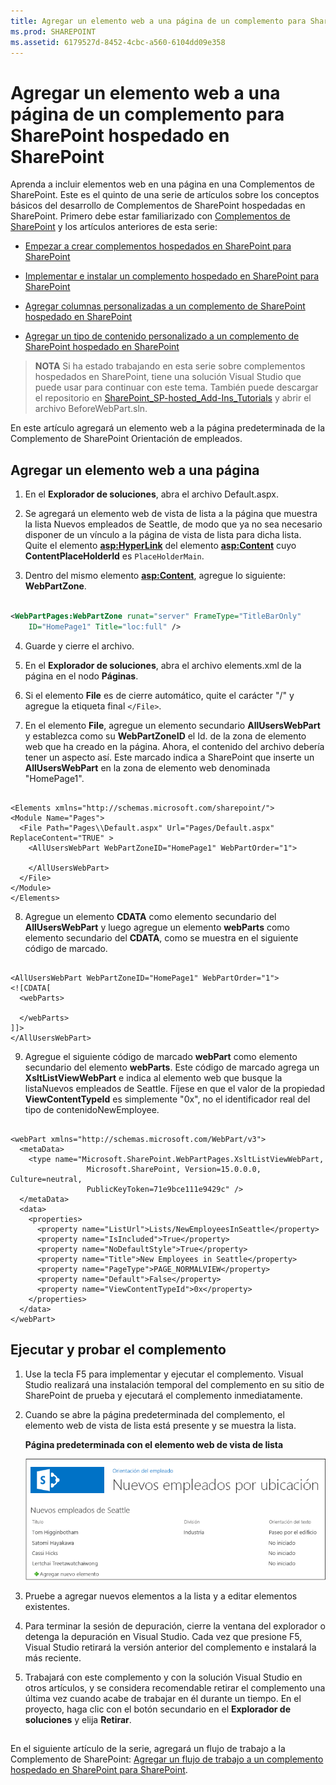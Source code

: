 ```yaml
---
title: Agregar un elemento web a una página de un complemento para SharePoint hospedado en SharePoint
ms.prod: SHAREPOINT
ms.assetid: 6179527d-8452-4cbc-a560-6104dd09e358
---
```



# Agregar un elemento web a una página de un complemento para SharePoint hospedado en SharePoint
Aprenda a incluir elementos web en una página en una Complementos de SharePoint.
Este es el quinto de una serie de artículos sobre los conceptos básicos del desarrollo de Complementos de SharePoint hospedadas en SharePoint. Primero debe estar familiarizado con  [Complementos de SharePoint](sharepoint-add-ins.md) y los artículos anteriores de esta serie:
  
    
    


-  [Empezar a crear complementos hospedados en SharePoint para SharePoint](get-started-creating-sharepoint-hosted-sharepoint-add-ins.md)
    
  
-  [Implementar e instalar un complemento hospedado en SharePoint para SharePoint](deploy-and-install-a-sharepoint-hosted-sharepoint-add-in.md)
    
  
-  [Agregar columnas personalizadas a un complemento de SharePoint hospedado en SharePoint](add-custom-columns-to-a-sharepoint-hostedsharepoint-add-in.md)
    
  
-  [Agregar un tipo de contenido personalizado a un complemento de SharePoint hospedado en SharePoint](add-a-custom-content-type-to-a-sharepoint-hostedsharepoint-add-in.md)
    
  

> **NOTA**
> Si ha estado trabajando en esta serie sobre complementos hospedados en SharePoint, tiene una solución Visual Studio que puede usar para continuar con este tema. También puede descargar el repositorio en  [SharePoint_SP-hosted_Add-Ins_Tutorials](https://github.com/OfficeDev/SharePoint_SP-hosted_Add-Ins_Tutorials) y abrir el archivo BeforeWebPart.sln.
  
    
    

En este artículo agregará un elemento web a la página predeterminada de la Complemento de SharePoint Orientación de empleados.
## Agregar un elemento web a una página


  
    
    

1. En el **Explorador de soluciones**, abra el archivo Default.aspx. 
    
  
2. Se agregará un elemento web de vista de lista a la página que muestra la lista Nuevos empleados de Seattle, de modo que ya no sea necesario disponer de un vínculo a la página de vista de lista para dicha lista. Quite el elemento **<asp:HyperLink>** del elemento **<asp:Content>** cuyo **ContentPlaceHolderId** es `PlaceHolderMain`. 
    
  
3. Dentro del mismo elemento **<asp:Content>**, agregue lo siguiente: **WebPartZone**. 
    
  ```XML
  
<WebPartPages:WebPartZone runat="server" FrameType="TitleBarOnly"
      ID="HomePage1" Title="loc:full" />

  ```

4. Guarde y cierre el archivo.
    
  
5. En el **Explorador de soluciones**, abra el archivo elements.xml de la página en el nodo **Páginas**. 
    
  
6. Si el elemento **File** es de cierre automático, quite el carácter "/" y agregue la etiqueta final `</File>`.
    
  
7. En el elemento **File**, agregue un elemento secundario **AllUsersWebPart** y establezca como su **WebPartZoneID** el Id. de la zona de elemento web que ha creado en la página. Ahora, el contenido del archivo debería tener un aspecto así. Este marcado indica a SharePoint que inserte un **AllUsersWebPart** en la zona de elemento web denominada "HomePage1".
    
  ```
  
<Elements xmlns="http://schemas.microsoft.com/sharepoint/">
  <Module Name="Pages">
    <File Path="Pages\\Default.aspx" Url="Pages/Default.aspx" ReplaceContent="TRUE" >
      <AllUsersWebPart WebPartZoneID="HomePage1" WebPartOrder="1">

      </AllUsersWebPart>
    </File>
  </Module>
</Elements>

  ```

8. Agregue un elemento **CDATA** como elemento secundario del **AllUsersWebPart** y luego agregue un elemento **webParts** como elemento secundario del **CDATA**, como se muestra en el siguiente código de marcado. 
    
  ```
  
<AllUsersWebPart WebPartZoneID="HomePage1" WebPartOrder="1">
  <![CDATA[
    <webParts>

    </webParts>
  ]]>
</AllUsersWebPart>
  ```

9. Agregue el siguiente código de marcado **webPart** como elemento secundario del elemento **webParts**. Este código de marcado agrega un **XsltListViewWebPart** e indica al elemento web que busque la listaNuevos empleados de Seattle. Fíjese en que el valor de la propiedad **ViewContentTypeId** es simplemente "0x", no el identificador real del tipo de contenidoNewEmployee. 
    
  ```
  
  <webPart xmlns="http://schemas.microsoft.com/WebPart/v3">
    <metaData>
      <type name="Microsoft.SharePoint.WebPartPages.XsltListViewWebPart, 
                   Microsoft.SharePoint, Version=15.0.0.0, Culture=neutral, 
                   PublicKeyToken=71e9bce111e9429c" />
    </metaData>
    <data>
      <properties>
        <property name="ListUrl">Lists/NewEmployeesInSeattle</property>
        <property name="IsIncluded">True</property>
        <property name="NoDefaultStyle">True</property>
        <property name="Title">New Employees in Seattle</property>
        <property name="PageType">PAGE_NORMALVIEW</property>
        <property name="Default">False</property>
        <property name="ViewContentTypeId">0x</property>
      </properties>
    </data>
  </webPart>
  ```


## Ejecutar y probar el complemento


  
    
    

1. Use la tecla F5 para implementar y ejecutar el complemento. Visual Studio realizará una instalación temporal del complemento en su sitio de SharePoint de prueba y ejecutará el complemento inmediatamente. 
    
  
2. Cuando se abre la página predeterminada del complemento, el elemento web de vista de lista está presente y se muestra la lista. 
    
   **Página predeterminada con el elemento web de vista de lista**

  

     ![Página predeterminada del complemento con la lista "Nuevos empleados de Seattle" mostrada en un elemento web.](images/31e8e4b1-e2e6-416b-b360-9979a1f16fc7.PNG)
  

    
    
  
3. Pruebe a agregar nuevos elementos a la lista y a editar elementos existentes.
    
  
4. Para terminar la sesión de depuración, cierre la ventana del explorador o detenga la depuración en Visual Studio. Cada vez que presione F5, Visual Studio retirará la versión anterior del complemento e instalará la más reciente.
    
  
5. Trabajará con este complemento y con la solución Visual Studio en otros artículos, y se considera recomendable retirar el complemento una última vez cuando acabe de trabajar en él durante un tiempo. En el proyecto, haga clic con el botón secundario en el **Explorador de soluciones** y elija **Retirar**.
    
  

## 
<a name="Nextsteps"> </a>

En el siguiente artículo de la serie, agregará un flujo de trabajo a la Complemento de SharePoint:  [Agregar un flujo de trabajo a un complemento hospedado en SharePoint para SharePoint](add-a-workflow-to-a-sharepoint-hosted-sharepoint-add-in.md).
  
    
    

